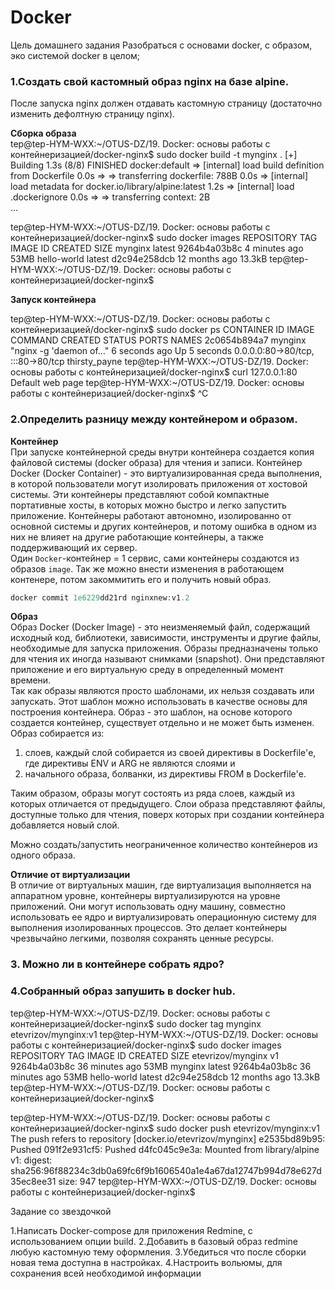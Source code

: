# Docker
Цель домашнего задания
Разобраться с основами docker, с образом, эко системой docker в целом;



### 1.Создать свой кастомный образ nginx на базе alpine. 
После запуска nginx должен отдавать кастомную страницу (достаточно изменить дефолтную страницу nginx).

__Сборка образа__  
tep@tep-HYM-WXX:~/OTUS-DZ/19. Docker: основы работы с контейнеризацией/docker-nginx$ sudo docker build  -t mynginx . 
[+] Building 1.3s (8/8) FINISHED                                                                                                                                               docker:default
 => [internal] load build definition from Dockerfile                                                                                                                                     0.0s
 => => transferring dockerfile: 788B                                                                                                                                                     0.0s
 => [internal] load metadata for docker.io/library/alpine:latest                                                                                                                         1.2s
 => [internal] load .dockerignore                                                                                                                                                        0.0s
 => => transferring context: 2B                                                      
...



tep@tep-HYM-WXX:~/OTUS-DZ/19. Docker: основы работы с контейнеризацией/docker-nginx$ sudo docker images 
REPOSITORY    TAG       IMAGE ID       CREATED         SIZE
mynginx       latest    9264b4a03b8c   4 minutes ago   53MB
hello-world   latest    d2c94e258dcb   12 months ago   13.3kB
tep@tep-HYM-WXX:~/OTUS-DZ/19. Docker: основы работы с контейнеризацией/docker-nginx$

__Запуск контейнера__  

tep@tep-HYM-WXX:~/OTUS-DZ/19. Docker: основы работы с контейнеризацией/docker-nginx$ sudo docker ps
CONTAINER ID   IMAGE     COMMAND                  CREATED         STATUS         PORTS                               NAMES
2c0654b894a7   mynginx   "nginx -g 'daemon of…"   6 seconds ago   Up 5 seconds   0.0.0.0:80->80/tcp, :::80->80/tcp   thirsty_payne
tep@tep-HYM-WXX:~/OTUS-DZ/19. Docker: основы работы с контейнеризацией/docker-nginx$ curl 127.0.0.1:80
Default web page
tep@tep-HYM-WXX:~/OTUS-DZ/19. Docker: основы работы с контейнеризацией/docker-nginx$ ^C




### 2.Определить разницу между контейнером и образом.


__Контейнер__  
При запуске контейнерной среды внутри контейнера создается копия файловой системы (docker образа) для чтения и записи.
Контейнер Docker (Docker Container) - это виртуализированная среда выполнения, в которой пользователи могут изолировать 
приложения от хостовой системы. Эти контейнеры представляют собой компактные портативные хосты, в которых можно быстро 
и легко запустить приложение.
Контейнеры работают автономно, изолированно от основной системы и других контейнеров, и потому ошибка в одном из них 
не влияет на другие работающие контейнеры, а также поддерживающий их сервер.  
Один `Docker`-контейнер = 1 сервис, сами контейнеры создаются из образов `image`. Так же можно внести изменения в работающем контенере, потом закоммитить его и получить новый образ.
```php
docker commit 1e6229dd21rd nginxnew:v1.2
```



__Образ__     
Образ Docker (Docker Image) - это неизменяемый файл, содержащий исходный код, библиотеки, зависимости,
инструменты и другие файлы, необходимые для запуска приложения.
Образы предназначены только для чтения их иногда называют снимками (snapshot).
Они представляют приложение и его виртуальную среду в определенный момент времени.  
Так как образы являются просто шаблонами, их нельзя создавать или запускать. 
Этот шаблон можно использовать в качестве основы для построения контейнера.
Образ - это шаблон, на основе которого создается контейнер, существует отдельно и не может быть изменен.  
Образ собирается из:  
  1) слоев, каждый слой собирается из своей директивы в Dockerfile'е, где директивы ENV и ARG не являются слоями и
  2) начального образа, болванки, из директивы FROM в Dockerfile'е. 

Таким образом, образы могут состоять из ряда слоев, каждый из которых отличается от предыдущего.
Слои образа представляют файлы, доступные только для чтения, поверх которых при создании контейнера добавляется новый слой.

Можно создать/запустить неограниченное количество контейнеров из одного образа.
    


__Отличие от виртуализации__  
В отличие от виртуальных машин, где виртуализация выполняется на аппаратном уровне,
контейнеры виртуализируются на уровне приложений. Они могут использовать одну машину, 
совместно использовать ее ядро и виртуализировать операционную систему для выполнения 
изолированных процессов. Это делает контейнеры чрезвычайно легкими, позволяя сохранять ценные ресурсы.



### 3. Можно ли в контейнере собрать ядро?



### 4.Собранный образ запушить в docker hub.

tep@tep-HYM-WXX:~/OTUS-DZ/19. Docker: основы работы с контейнеризацией/docker-nginx$ sudo docker tag mynginx etevrizov/mynginx:v1
tep@tep-HYM-WXX:~/OTUS-DZ/19. Docker: основы работы с контейнеризацией/docker-nginx$ sudo docker images
REPOSITORY          TAG       IMAGE ID       CREATED          SIZE
etevrizov/mynginx   v1        9264b4a03b8c   36 minutes ago   53MB
mynginx             latest    9264b4a03b8c   36 minutes ago   53MB
hello-world         latest    d2c94e258dcb   12 months ago    13.3kB
tep@tep-HYM-WXX:~/OTUS-DZ/19. Docker: основы работы с контейнеризацией/docker-nginx$


tep@tep-HYM-WXX:~/OTUS-DZ/19. Docker: основы работы с контейнеризацией/docker-nginx$ sudo docker push etevrizov/mynginx:v1
The push refers to repository [docker.io/etevrizov/mynginx]
e2535bd89b95: Pushed 
091f2e931cf5: Pushed 
d4fc045c9e3a: Mounted from library/alpine 
v1: digest: sha256:96f88234c3db0a69fc6f9b1606540a1e4a67da12747b994d78e627d35ec8ee31 size: 947
tep@tep-HYM-WXX:~/OTUS-DZ/19. Docker: основы работы с контейнеризацией/docker-nginx$ 



Задание со звездочкой

1.Написать Docker-compose для приложения Redmine, с использованием опции build.
2.Добавить в базовый образ redmine любую кастомную тему оформления.
3.Убедиться что после сборки новая тема доступна в настройках.
4.Настроить вольюмы, для сохранения всей необходимой информации